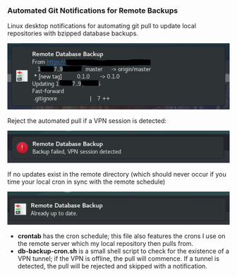 ### Automated Git Notifications for Remote Backups
Linux desktop notifications for automating git pull to update local repositories with bzipped database backups.

![git output](../../img/git-output.png)

Reject the automated pull if a VPN session is detected:

![git output](../../img/git-fail.png)

If no updates exist in the remote directory (which should never occur if you time your local cron in sync with the remote schedule)

![git output](../../img/git-up-to-date.png)

- **crontab** has the cron schedule; this file also features the crons I use on the remote server which my local repository then pulls from.
- **db-backup-cron.sh** is a small shell script to check for the existence of a VPN tunnel; if the VPN is offline, the pull will commence.  If a tunnel is detected, the pull will be rejected and skipped with a notification.
